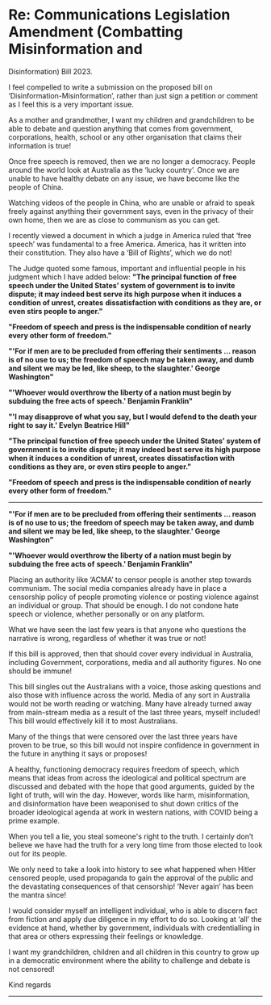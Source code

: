 # Re: Communications Legislation Amendment (Combatting Misinformation and
 Disinformation) Bill 2023.

I feel compelled to write a submission on the proposed bill on ‘Disinformation-Misinformation’,
rather than just sign a petition or comment as I feel this is a very important issue.

As a mother and grandmother, I want my children and grandchildren to be able to debate and
question anything that comes from government, corporations, health, school or any other
organisation that claims their information is true!

Once free speech is removed, then we are no longer a democracy. People around the world look at
Australia as the ‘lucky country’. Once we are unable to have healthy debate on any issue, we have
become like the people of China.

Watching videos of the people in China, who are unable or afraid to speak freely against anything
their government says, even in the privacy of their own home, then we are as close to communism
as you can get.

I recently viewed a document in which a judge in America ruled that ‘free speech’ was fundamental
to a free America. America, has it written into their constitution. They also have a ‘Bill of Rights’,
which we do not!

The Judge quoted some famous, important and influential people in his judgment which I have
added below: 
**"The principal function of free speech under the United States’ system of government is to invite**
**dispute; it may indeed best serve its high purpose when it induces a condition of unrest, creates**
**dissatisfaction with conditions as they are, or even stirs people to anger."**

**"Freedom of speech and press is the indispensable condition of nearly every other form of**
**freedom."**

**"'For if men are to be precluded from offering their sentiments ... reason is of no use to us; the**
**freedom of speech may be taken away, and dumb and silent we may be led, like sheep, to the**
**slaughter.' George Washington"**

**"'Whoever would overthrow the liberty of a nation must begin by subduing the free acts of**
**speech.' Benjamin Franklin"**

**"'I may disapprove of what you say, but I would defend to the death your right to say it.' Evelyn**
**Beatrice Hill"**

**"The principal function of free speech under the United States’ system of government is to invite**
**dispute; it may indeed best serve its high purpose when it induces a condition of unrest, creates**
**dissatisfaction with conditions as they are, or even stirs people to anger."**

**"Freedom of speech and press is the indispensable condition of nearly every other form of**
**freedom."**


-----

**"'For if men are to be precluded from offering their sentiments ... reason is of no use to us; the**
**freedom of speech may be taken away, and dumb and silent we may be led, like sheep, to the**
**slaughter.' George Washington"**

**"'Whoever would overthrow the liberty of a nation must begin by subduing the free acts of**
**speech.' Benjamin Franklin"**

Placing an authority like ‘ACMA’ to censor people is another step towards communism. The social
media companies already have in place a censorship policy of people promoting violence or posting
violence against an individual or group. That should be enough. I do not condone hate speech or
violence, whether personally or on any platform.

What we have seen the last few years is that anyone who questions the narrative is wrong,
regardless of whether it was true or not!

If this bill is approved, then that should cover every individual in Australia, including Government,
corporations, media and all authority figures. No one should be immune!

This bill singles out the Australians with a voice, those asking questions and also those with influence
across the world. Media of any sort in Australia would not be worth reading or watching. Many have
already turned away from main-stream media as a result of the last three years, myself included!
This bill would effectively kill it to most Australians.

Many of the things that were censored over the last three years have proven to be true, so this bill
would not inspire confidence in government in the future in anything it says or proposes!

A healthy, functioning democracy requires freedom of speech, which means that ideas from across
the ideological and political spectrum are discussed and debated with the hope that good
arguments, guided by the light of truth, will win the day. However, words like harm, misinformation,
and disinformation have been weaponised to shut down critics of the broader ideological agenda at
work in western nations, with COVID being a prime example.

When you tell a lie, you steal someone's right to the truth. I certainly don’t believe we have had the
truth for a very long time from those elected to look out for its people.

We only need to take a look into history to see what happened when Hitler censored people, used
propaganda to gain the approval of the public and the devastating consequences of that censorship!
‘Never again’ has been the mantra since!

I would consider myself an intelligent individual, who is able to discern fact from fiction and apply
due diligence in my effort to do so. Looking at ‘all’ the evidence at hand, whether by government,
individuals with credentialling in that area or others expressing their feelings or knowledge.

I want my grandchildren, children and all children in this country to grow up in a democratic
environment where the ability to challenge and debate is not censored!

Kind regards


-----

